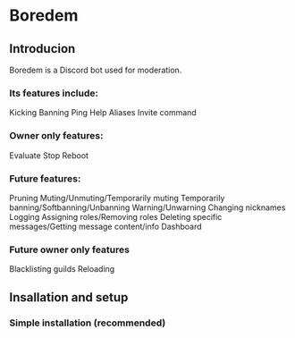 # Boredem
## Introducion
Boredem is a Discord bot used for moderation.
### Its features include:
Kicking
Banning
Ping
Help
Aliases
Invite command
### Owner only features:
Evaluate
Stop
Reboot

### Future features:
Pruning
Muting/Unmuting/Temporarily muting
Temporarily banning/Softbanning/Unbanning
Warning/Unwarning
Changing nicknames
Logging
Assigning roles/Removing roles
Deleting specific messages/Getting message content/info
Dashboard
### Future owner only features
Blacklisting guilds
Reloading

## Insallation and setup
### Simple installation (recommended)

